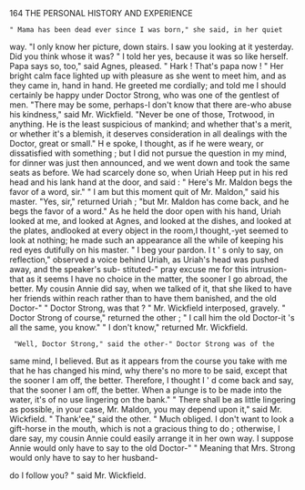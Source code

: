 164            THE PERSONAL HISTORY AND EXPERIENCE

    " Mama has been dead ever since I was born," she said, in her quiet
way. "I only know her picture, down stairs. I saw you looking at it
yesterday. Did you think whose it was? "
    I told her yes, because it was so like herself.
      Papa says so, too," said Agnes, pleased. " Hark ! That's papa now ! "
    Her bright calm face lighted up with pleasure as she went to meet him,
and as they came in, hand in hand. He greeted me cordially; and told
me I should certainly be happy under Doctor Strong, who was one of the
gentlest of men.
    "There may be some, perhaps-I don't know that there are-who
abuse his kindness," said Mr. Wickfield. "Never be one of those,
Trotwood, in anything. He is the least suspicious of mankind; and
whether that's a merit, or whether it's a blemish, it deserves consideration
in all dealings with the Doctor, great or small."
    H e spoke, I thought, as if he were weary, or dissatisfied with something ;
but I did not pursue the question in my mind, for dinner was just then
announced, and we went down and took the same seats as before.
    We had scarcely done so, when Uriah Heep put in his red head and his
lank hand at the door, and said :
    " Here's Mr. Maldon begs the favor of a word, sir."
    " I am but this moment quit of Mr. Maldon," said his master.
    "Yes, sir," returned Uriah ; "but Mr. Maldon has come back, and he
begs the favor of a word."
    As he held the door open with his hand, Uriah looked at me, and looked at
Agnes, and looked at the dishes, and looked at the plates, andlooked at every
object in the room,I thought,-yet seemed to look at nothing; he made such
an appearance all the while of keeping his red eyes dutifully on his master.
    " I beg your pardon. I t ' s only to say, on reflection," observed a voice
behind Uriah, as Uriah's head was pushed away, and the speaker's sub-
 stituted-" pray excuse me for this intrusion-that as it seems I have no
 choice in the matter, the sooner I go abroad, the better. My cousin
 Annie did say, when we talked of it, that she liked to have her friends
within reach rather than to have them banished, and the old Doctor-"
     " Doctor Strong, was that ? " Mr. Wickfield interposed, gravely.
     " Doctor Strong of course," returned the other ; " I call him the old
Doctor-it 's all the same, you know."
     " I don't know," returned Mr. Wickfield.

     "Well, Doctor Strong," said the other-" Doctor Strong was of the
 same mind, I believed. But as it appears from the course you take with
 me that he has changed his mind, why there's no more to be said, except
 that the sooner I am off, the better. Therefore, I thought I ' d come back
 and say, that the sooner I am off, the better. When a plunge is to be
 made into the water, it's of no use lingering on the bank."
     " There shall be as little lingering as possible, in your case, Mr. Maldon,
 you may depend upon it," said Mr. Wickfield.
     " Thank'ee," said the other. " Much obliged. I don't want to look
 a gift-horse in the mouth, which is not a gracious thing to do ; otherwise,
 I dare say, my cousin Annie could easily arrange it in her own way. I
 suppose Annie would only have to say to the old Doctor-"
     " Meaning that Mrs. Strong would only have to say to her husband-

 do I follow you? " said Mr. Wickfield.
